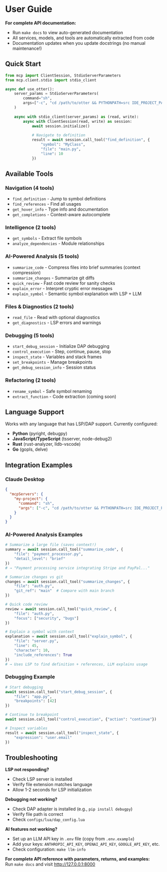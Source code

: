 # User Guide

**For complete API documentation:**
- Run `make docs` to view auto-generated documentation
- All services, models, and tools are automatically extracted from code
- Documentation updates when you update docstrings (no manual maintenance!)

## Quick Start

```python
from mcp import ClientSession, StdioServerParameters
from mcp.client.stdio import stdio_client

async def use_otter():
    server_params = StdioServerParameters(
        command="sh",
        args=["-c", "cd /path/to/otter && PYTHONPATH=src IDE_PROJECT_PATH=/path/to/project uv run python -m otter.mcp_server"],
    )
    
    async with stdio_client(server_params) as (read, write):
        async with ClientSession(read, write) as session:
            await session.initialize()
            
            # Navigate to definition
            result = await session.call_tool("find_definition", {
                "symbol": "MyClass",
                "file": "main.py",
                "line": 10
            })
```

## Available Tools

### Navigation (4 tools)
- `find_definition` - Jump to symbol definitions
- `find_references` - Find all usages
- `get_hover_info` - Type info and documentation
- `get_completions` - Context-aware autocomplete

### Intelligence (2 tools)
- `get_symbols` - Extract file symbols  
- `analyze_dependencies` - Module relationships

### AI-Powered Analysis (5 tools)
- `summarize_code` - Compress files into brief summaries (context compression)
- `summarize_changes` - Summarize git diffs
- `quick_review` - Fast code review for sanity checks
- `explain_error` - Interpret cryptic error messages
- `explain_symbol` - Semantic symbol explanation with LSP + LLM

### Files & Diagnostics (2 tools)
- `read_file` - Read with optional diagnostics
- `get_diagnostics` - LSP errors and warnings

### Debugging (5 tools)
- `start_debug_session` - Initialize DAP debugging
- `control_execution` - Step, continue, pause, stop
- `inspect_state` - Variables and stack frames
- `set_breakpoints` - Manage breakpoints
- `get_debug_session_info` - Session status

### Refactoring (2 tools)
- `rename_symbol` - Safe symbol renaming
- `extract_function` - Code extraction (coming soon)

## Language Support

Works with any language that has LSP/DAP support. Currently configured:
- **Python** (pyright, debugpy)
- **JavaScript/TypeScript** (tsserver, node-debug2)
- **Rust** (rust-analyzer, lldb-vscode)
- **Go** (gopls, delve)

## Integration Examples

### Claude Desktop

```json
{
  "mcpServers": {
    "my-project": {
      "command": "sh",
      "args": ["-c", "cd /path/to/otter && PYTHONPATH=src IDE_PROJECT_PATH=/path/to/project uv run python -m otter.mcp_server"]
    }
  }
}
```

### AI-Powered Analysis Examples

```python
# Summarize a large file (saves context!)
summary = await session.call_tool("summarize_code", {
    "file": "payment_processor.py",
    "detail_level": "brief"
})
# → "Payment processing service integrating Stripe and PayPal..."

# Summarize changes vs git
changes = await session.call_tool("summarize_changes", {
    "file": "auth.py",
    "git_ref": "main"  # Compare with main branch
})

# Quick code review
review = await session.call_tool("quick_review", {
    "file": "auth.py",
    "focus": ["security", "bugs"]
})

# Explain a symbol with context
explanation = await session.call_tool("explain_symbol", {
    "file": "server.py",
    "line": 45,
    "character": 10,
    "include_references": True
})
# → Uses LSP to find definition + references, LLM explains usage
```

### Debugging Example

```python
# Start debugging
await session.call_tool("start_debug_session", {
    "file": "app.py",
    "breakpoints": [42]
})

# Continue to breakpoint
await session.call_tool("control_execution", {"action": "continue"})

# Inspect variables
result = await session.call_tool("inspect_state", {
    "expression": "user.email"
})
```

## Troubleshooting

**LSP not responding?**
- Check LSP server is installed
- Verify file extension matches language
- Allow 1-2 seconds for LSP initialization

**Debugging not working?**
- Check DAP adapter is installed (e.g., `pip install debugpy`)
- Verify file path is correct
- Check `configs/lua/dap_config.lua`

**AI features not working?**
- Set up an LLM API key in `.env` file (copy from `.env.example`)
- Add your keys: `ANTHROPIC_API_KEY`, `OPENAI_API_KEY`, `GOOGLE_API_KEY`, etc.
- Check configuration: `make llm-info`

**For complete API reference with parameters, returns, and examples:**  
Run `make docs` and visit http://127.0.0.1:8000
